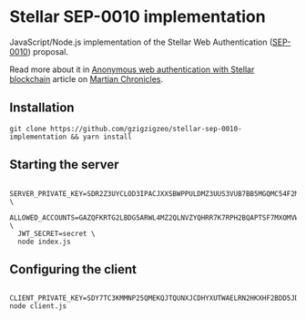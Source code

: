 # Stellar SEP-0010 implementation

JavaScript/Node.js implementation of the Stellar Web Authentication ([SEP-0010](https://github.com/stellar/stellar-protocol/blob/master/ecosystem/sep-0010.md)) proposal.

Read more about it in [Anonymous web authentication with Stellar blockchain](https://evilmartians.com/chronicles/anonymous-web-authentication-with-stellar-blockchain) article on [Martian Chronicles](https://evilmartians.com/chronicles/).

## Installation

```
git clone https://github.com/gzigzigzeo/stellar-sep-0010-implementation && yarn install
```

## Starting the server

```
  SERVER_PRIVATE_KEY=SDR2Z3UYCLOD3IPACJXXSBWPPULDMZ3UUS3VUB7BB5MGQMC54F2MMWWS \
  ALLOWED_ACCOUNTS=GAZQFKRTG2LBDG5ARWL4MZ2QLNVZYQHRR7K7RPH2BQAPTSF7MXOMVWXO \
  JWT_SECRET=secret \
  node index.js
```

## Configuring the client

```
  CLIENT_PRIVATE_KEY=SDY7TC3KMMNP25QMEKQJTQUNXJCDHYXUTWAELRN2HKXHF2BDD5JDOTBJ node client.js
```
